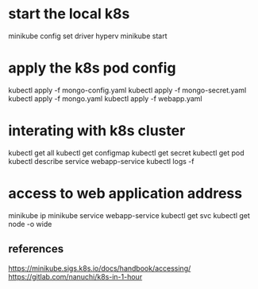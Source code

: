 # start the local k8s
minikube config set driver hyperv
minikube start

# apply the k8s pod config
kubectl apply -f mongo-config.yaml
kubectl apply -f mongo-secret.yaml
kubectl apply -f mongo.yaml
kubectl apply -f webapp.yaml

# interating with k8s cluster
kubectl get all
kubectl get configmap
kubectl get secret
kubectl get pod
kubectl describe service webapp-service
kubectl logs <podName> -f

# access to web application address

minikube ip
minikube service webapp-service
kubectl get svc
kubectl get node -o wide


## references
https://minikube.sigs.k8s.io/docs/handbook/accessing/
https://gitlab.com/nanuchi/k8s-in-1-hour